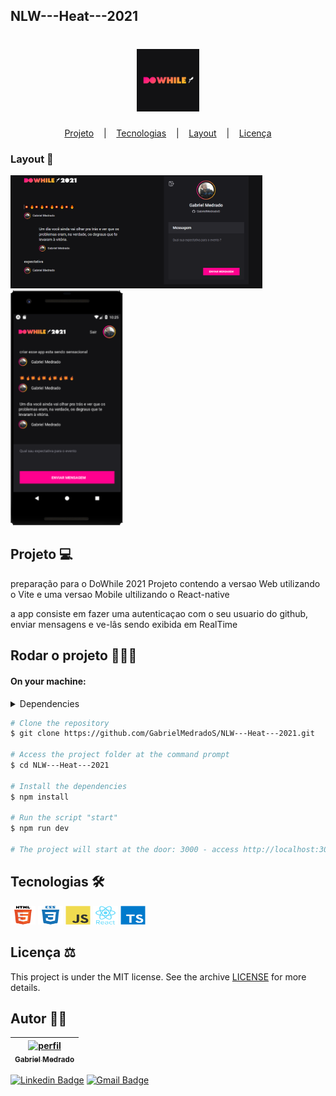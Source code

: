 ## NLW---Heat---2021
<h1 align="center">
    <img src="./web-mobile/nlwheatapp/assets/icon.png" width="20%" heigh="0" alt="nlw-heat">
</h1>
<p align="center">
    <a href="#projeto-">Projeto</a> &nbsp;&nbsp;&nbsp;|&nbsp;&nbsp;&nbsp;
    <a href="#tecnologias-">Tecnologias</a> &nbsp;&nbsp;&nbsp;|&nbsp;&nbsp;&nbsp;
    <a href="#layout-">Layout</a> &nbsp;&nbsp;&nbsp;|&nbsp;&nbsp;&nbsp;
    <a href="#licença-%EF%B8%8F">Licença</a>
</p>

### Layout 🚧

<div>
  <img src=".github/NLW 2021.png" alt="" width="80%"> 
  <img src=".github/nlw Mobile.png" alt="" width="180px">
</div>

## Projeto 💻
preparação para o DoWhile 2021
Projeto contendo a versao Web utilizando o Vite e uma versao Mobile ultilizando o React-native

a app consiste em fazer uma autenticaçao com o seu usuario do github, enviar mensagens 
e ve-lâs sendo exibida em RealTime

## Rodar o projeto 🚴🏻‍♂️

#### On your machine:
<details>
    <summary>Dependencies</summary>

```json
  "dependencies": {

  }
```
</details>

```bash
# Clone the repository
$ git clone https://github.com/GabrielMedradoS/NLW---Heat---2021.git

# Access the project folder at the command prompt
$ cd NLW---Heat---2021

# Install the dependencies
$ npm install

# Run the script "start"
$ npm run dev

# The project will start at the door: 3000 - access http://localhost:3000
```

## Tecnologias 🛠

<div>
  <img src="https://raw.githubusercontent.com/devicons/devicon/master/icons/html5/html5-original-wordmark.svg" alt="html5"  height="30" width="40"/>
  <img src="https://raw.githubusercontent.com/devicons/devicon/master/icons/css3/css3-plain-wordmark.svg" alt="css3"  height="30" width="40"/>
  <img src="https://raw.githubusercontent.com/devicons/devicon/master/icons/javascript/javascript-original.svg" alt="javascript" height="30" width="40"/>
  <img src="https://raw.githubusercontent.com/devicons/devicon/master/icons/react/react-original-wordmark.svg" alt="react" height="30" width="40"/>
  <img src="https://raw.githubusercontent.com/devicons/devicon/master/icons/typescript/typescript-original.svg"
  alt="typescript" height="30" width="40"/>
</div>

## Licença ⚖️
This project is under the MIT license. See the archive [LICENSE](https://github.com/GabrielMedradoS/NLW---Heat---2021/blob/master/License) for more details.

## Autor ✍🏾

| <a  href="https://github.com/gabrielmedrados/"><img src="https://user-images.githubusercontent.com/73303001/126536001-655e3cbd-facd-4de1-992f-b8d9d3656ace.jpg" width="100" alt="perfil"/><br><sub>Gabriel Medrado</sub></a>|
| :---: |
 
[![Linkedin Badge](https://img.shields.io/badge/-GabrielMedrado-blue?style=flat-square&logo=Linkedin&logoColor=white)](https://www.linkedin.com/in/gabriel-medrado-de-souza-9a30b3206/)
[![Gmail Badge](https://img.shields.io/badge/-gabriel.medradoo@hotmail.com-1769ff?style=flat-square&logo=Gmail&logoColor=white)](mailto:gabriel.medradoo@hotmail.com)
